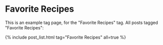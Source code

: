 Favorite Recipes
================

This is an example tag page, for the "Favorite Recipes" tag.
All posts tagged "Favorite Recipes":

{% include post_list.html tag="Favorite Recipes" all=true %}
